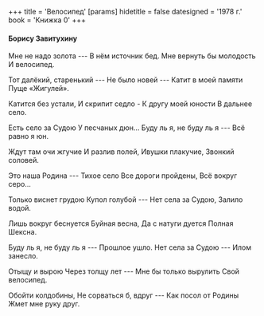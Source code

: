 +++
title = 'Велосипед'
[params]
  hidetitle = false
  datesigned = '1978 г.'
  book = 'Книжка 0'
+++
<!-- Велосипед -->

#### Борису Завитухину

Мне не надо золота ---
В нём источник бед.
Мне вернуть бы молодость
И велосипед.

Тот далёкий, старенький ---
Не было новей ---
Катит в моей памяти
Пуще «Жигулей».

Катится без устали,
И скрипит седло -<!-- До исправления автором: Всё скрипит седло --- -->
К другу моей юности
В дальнее село.

Есть село за Судою
У песчаных дюн...
Буду ль я, не буду ль я ---
Всё равно я юн.

Ждут там очи жгучие
И разлив полей,
Ивушки плакучие,
Звонкий соловей.

Это наша Родина ---
Тихое село
Все дороги пройдены,
Всё вокруг серо...

Только виснет грудою
Купол голубой ---
Нет села за Судою,
Залило водой.

Лишь вокруг беснуется
Буйная весна,
Да с натуги дуется
Полная Шексна.

Буду ль я, не буду ль я ---
Прошлое ушло.
Нет села за Судою ---
Илом занесло.

Отыщу и вырою
Через толщу лет ---
Мне бы только вырулить
Свой велосипед.

Обойти колдобины,
Не сорваться б, вдруг ---
Как посол от Родины
Жмет мне руку друг.

<!-- 1978 г. -->
<!-- Книжка 0 -->
<!-- Книжка 2 -->

